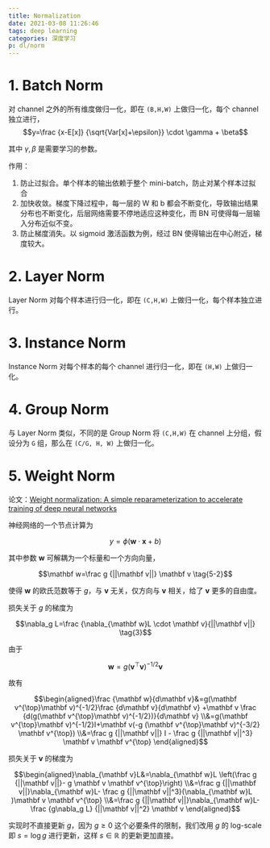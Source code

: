 ```yaml
---
title: Normalization
date: 2021-03-08 11:26:46
tags: deep learning
categories: 深度学习
p: dl/norm
---
```


# 1. Batch Norm
对 channel 之外的所有维度做归一化，即在 `(B,H,W)` 上做归一化，每个 channel 独立进行，
$$y=\frac {x-E[x]} {\sqrt{Var[x]+\epsilon}} \cdot \gamma + \beta$$

其中 $\gamma, \beta$ 是需要学习的参数。

作用：
1. 防止过拟合。单个样本的输出依赖于整个 mini-batch，防止对某个样本过拟合
2. 加快收敛。梯度下降过程中，每一层的 W 和 b 都会不断变化，导致输出结果分布也不断变化，后层网络需要不停地适应这种变化，而 BN 可使得每一层输入分布近似不变。
3. 防止梯度消失。以 sigmoid 激活函数为例，经过 BN 使得输出在中心附近，梯度较大。

# 2. Layer Norm
Layer Norm 对每个样本进行归一化，即在 `(C,H,W)` 上做归一化，每个样本独立进行。

# 3. Instance Norm
Instance Norm 对每个样本的每个 channel 进行归一化，即在 `(H,W)` 上做归一化。

# 4. Group Norm
与 Layer Norm 类似，不同的是 Group Norm 将 `(C,H,W)` 在 channel 上分组，假设分为 `G` 组，那么在 `(C/G, H, W)` 上做归一化。

# 5. Weight Norm

论文：[Weight normalization: A simple reparameterization to accelerate training of deep neural networks](https://arxiv.org/abs/1602.07868)

神经网络的一个节点计算为

$$y=\phi(\mathbf w\cdot \mathbf x+b) \tag{5-1}$$

其中参数 $\mathbf w$ 可解耦为一个标量和一个方向向量，

$$\mathbf w=\frac g {||\mathbf v||} \mathbf v \tag{5-2}$$

使得 $\mathbf w$ 的欧氏范数等于 $g$，与 $\mathbf v$ 无关，仅方向与 $\mathbf v$ 相关，给了 $\mathbf v$ 更多的自由度。

损失关于 $g$ 的梯度为

$$\nabla_g L=\frac {\nabla_{\mathbf w}L \cdot \mathbf v}{||\mathbf v||} \tag{3}$$

由于 

$$\mathbf w = g (\mathbf v^{\top}\mathbf v)^{-1/2} \mathbf v$$

故有

$$\begin{aligned}\frac {\mathbf w}{d\mathbf v}&=g(\mathbf v^{\top}\mathbf v)^{-1/2}\frac {d\mathbf v}{d\mathbf v} +\mathbf v \frac {d(g(\mathbf v^{\top}\mathbf v)^{-1/2})}{d\mathbf v}
\\&=g(\mathbf v^{\top}\mathbf v)^{-1/2}I+\mathbf v(-g (\mathbf v^{\top}\mathbf v)^{-3/2} \mathbf v^{\top})
\\&=\frac g {||\mathbf v||} I - \frac g {||\mathbf v||^3} \mathbf v \mathbf v^{\top}
\end{aligned}$$

损失关于 $\mathbf v$ 的梯度为

$$\begin{aligned}\nabla_{\mathbf v}L&=\nabla_{\mathbf w}L \left(\frac g {||\mathbf v||}- g \mathbf v \mathbf v^{\top}\right)
\\&=\frac g {||\mathbf v||}\nabla_{\mathbf w}L- \frac g {||\mathbf v||^3}(\nabla_{\mathbf w}L )\mathbf v \mathbf v^{\top}
\\&=\frac g {||\mathbf v||}\nabla_{\mathbf w}L-\frac {g\nabla_g L} {||\mathbf v||^2} \mathbf v
\end{aligned}$$

实现时不直接更新 $g$，因为 $g \ge 0$ 这个必要条件的限制，我们改用 $g$ 的 log-scale 即 $s=\log g$ 进行更新，这样 $s \in \mathbb R$ 的更新更加直接。

